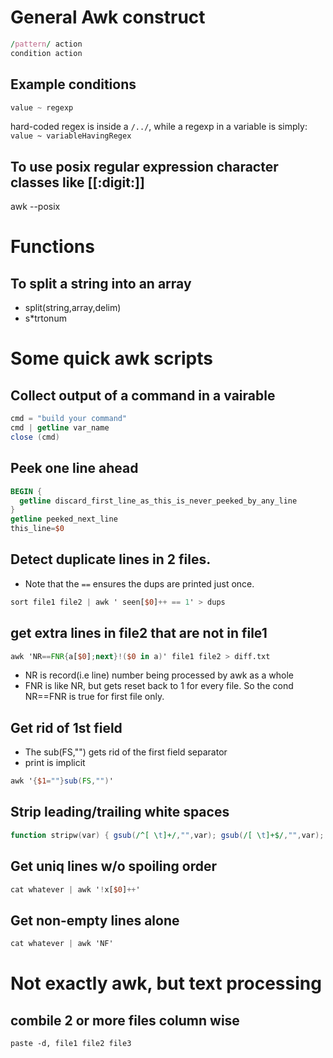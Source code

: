 # General Awk construct

```awk
/pattern/ action
condition action
```

## Example conditions

```awk
value ~ regexp
```

hard-coded regex is inside a `/../`, while a regexp in a variable is simply: `value ~ variableHavingRegex`

## To use posix regular expression character classes like [[:digit:]]

awk --posix

# Functions

## To split a string into an array

* split(string,array,delim)
* s*trtonum

# Some quick awk scripts

## Collect output of a command in a vairable

```awk
cmd = "build your command"
cmd | getline var_name
close (cmd)
```

## Peek one line ahead

```awk
BEGIN {
  getline discard_first_line_as_this_is_never_peeked_by_any_line
}
getline peeked_next_line
this_line=$0
```

## Detect duplicate lines in 2 files.

* Note that the `==` ensures the dups are printed just once.
```awk
sort file1 file2 | awk ' seen[$0]++ == 1' > dups
```

## get extra lines in file2 that are not in file1

```awk
awk 'NR==FNR{a[$0];next}!($0 in a)' file1 file2 > diff.txt
```
* NR is record(i.e line) number being processed by awk as a whole
* FNR is like NR, but gets reset back to 1 for every file. So the cond NR==FNR is true for first file only.

## Get rid of 1st field

* The sub(FS,"") gets rid of the first field separator
* print is implicit

```awk
awk '{$1=""}sub(FS,"")'
```

## Strip leading/trailing white spaces

```awk
function stripw(var) { gsub(/^[ \t]+/,"",var); gsub(/[ \t]+$/,"",var); return var }
```

## Get uniq lines w/o spoiling order

```awk
cat whatever | awk '!x[$0]++'
```

## Get non-empty lines alone

```awk
cat whatever | awk 'NF'
```

# Not exactly awk, but text processing

## combile 2 or more files column wise

```
paste -d, file1 file2 file3
```
